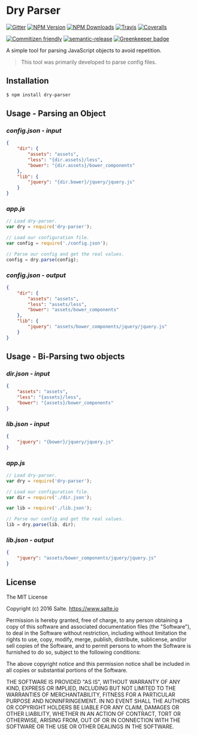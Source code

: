 # Dry Parser

[![Gitter](https://badges.gitter.im/salte-io/dry-parser.svg)](https://gitter.im/salte-io/dry-parser?utm_source=badge&utm_medium=badge&utm_campaign=pr-badge)
[![NPM Version][npm-version-image]][npm-url]
[![NPM Downloads][npm-downloads-image]][npm-url]
[![Travis][travis-ci-image]][travis-ci-url]
[![Coveralls][coveralls-image]][coveralls-url]

[![Commitizen friendly][commitizen-image]][commitizen-url]
[![semantic-release][semantic-release-image]][semantic-release-url]
[![Greenkeeper badge][greenkeeper-image]][greenkeeper-url]

A simple tool for parsing JavaScript objects to avoid repetition.

> This tool was primarily developed to parse config files.

## Installation

```sh
$ npm install dry-parser
```

## Usage - Parsing an Object
### _config.json - input_

```json
{
    "dir": {
        "assets": "assets",
        "less": "{dir.assets}/less",
        "bower": "{dir.assets}/bower_components"
    },
    "lib": {
        "jquery": "{dir.bower}/jquery/jquery.js"
    }
}
```

### _app.js_

```js
// Load dry-parser.
var dry = require('dry-parser');

// Load our configuration file.
var config = require('./config.json');

// Parse our config and get the real values.
config = dry.parse(config);
```

### _config.json - output_

```json
{
    "dir": {
        "assets": "assets",
        "less": "assets/less",
        "bower": "assets/bower_components"
    },
    "lib": {
        "jquery": "assets/bower_components/jquery/jquery.js"
    }
}
```

## Usage - Bi-Parsing two objects

### _dir.json - input_

```json
{
    "assets": "assets",
    "less": "{assets}/less",
    "bower": "{assets}/bower_components"
}
```

### _lib.json - input_

```json
{
    "jquery": "{bower}/jquery/jquery.js"
}
```

### _app.js_

```js
// Load dry-parser.
var dry = require('dry-parser');

// Load our configuration file.
var dir = require('./dir.json');

var lib = require('./lib.json');

// Parse our config and get the real values.
lib = dry.parse(lib, dir);
```

### _lib.json - output_

```json
{
    "jquery": "assets/bower_components/jquery/jquery.js"
}
```

## License

The MIT License

Copyright (c) 2016 Salte. https://www.salte.io

Permission is hereby granted, free of charge, to any person obtaining a copy
of this software and associated documentation files (the "Software"), to deal
in the Software without restriction, including without limitation the rights
to use, copy, modify, merge, publish, distribute, sublicense, and/or sell
copies of the Software, and to permit persons to whom the Software is
furnished to do so, subject to the following conditions:

The above copyright notice and this permission notice shall be included in
all copies or substantial portions of the Software.

THE SOFTWARE IS PROVIDED "AS IS", WITHOUT WARRANTY OF ANY KIND, EXPRESS OR
IMPLIED, INCLUDING BUT NOT LIMITED TO THE WARRANTIES OF MERCHANTABILITY,
FITNESS FOR A PARTICULAR PURPOSE AND NONINFRINGEMENT. IN NO EVENT SHALL THE
AUTHORS OR COPYRIGHT HOLDERS BE LIABLE FOR ANY CLAIM, DAMAGES OR OTHER
LIABILITY, WHETHER IN AN ACTION OF CONTRACT, TORT OR OTHERWISE, ARISING FROM,
OUT OF OR IN CONNECTION WITH THE SOFTWARE OR THE USE OR OTHER DEALINGS IN
THE SOFTWARE.

[npm-version-image]: http://img.shields.io/npm/v/dry-parser.svg?style=flat
[npm-downloads-image]: http://img.shields.io/npm/dm/dry-parser.svg?style=flat
[npm-url]: https://npmjs.org/package/dry-parser

[travis-ci-image]: https://img.shields.io/travis/salte-io/dry-parser.svg?style=flat
[travis-ci-url]: https://travis-ci.org/salte-io/dry-parser

[coveralls-image]: https://img.shields.io/coveralls/salte-io/dry-parser/master.svg
[coveralls-url]: https://coveralls.io/github/salte-io/dry-parser

[commitizen-image]: https://img.shields.io/badge/commitizen-friendly-brightgreen.svg
[commitizen-url]: http://commitizen.github.io/cz-cli/

[semantic-release-url]: https://github.com/semantic-release/semantic-release
[semantic-release-image]: https://img.shields.io/badge/%20%20%F0%9F%93%A6%F0%9F%9A%80-semantic--release-e10079.svg

[greenkeeper-image]: https://badges.greenkeeper.io/salte-io/dry-parser.svg
[greenkeeper-url]: https://greenkeeper.io

